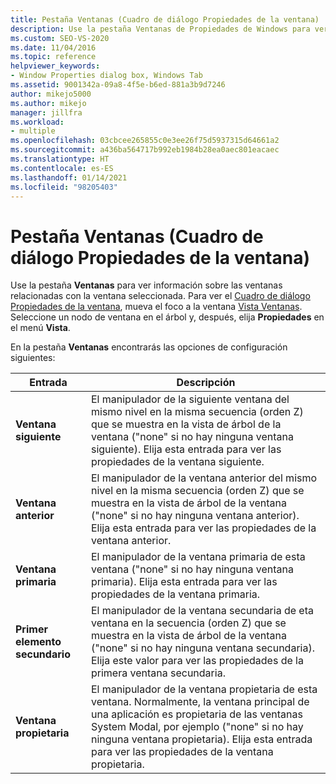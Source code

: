 ```yaml
---
title: Pestaña Ventanas (Cuadro de diálogo Propiedades de la ventana) | Microsoft Docs
description: Use la pestaña Ventanas de Propiedades de Windows para ver información sobre las ventanas que están relacionadas con la ventana seleccionada. Consulte este artículo para conocer la configuración.
ms.custom: SEO-VS-2020
ms.date: 11/04/2016
ms.topic: reference
helpviewer_keywords:
- Window Properties dialog box, Windows Tab
ms.assetid: 9001342a-09a8-4f5e-b6ed-881a3b9d7246
author: mikejo5000
ms.author: mikejo
manager: jillfra
ms.workload:
- multiple
ms.openlocfilehash: 03cbcee265855c0e3ee26f75d5937315d64661a2
ms.sourcegitcommit: a436ba564717b992eb1984b28ea0aec801eacaec
ms.translationtype: HT
ms.contentlocale: es-ES
ms.lasthandoff: 01/14/2021
ms.locfileid: "98205403"
---
```

# <a name="windows-tab-window-properties-dialog-box"></a>Pestaña Ventanas (Cuadro de diálogo Propiedades de la ventana)
Use la pestaña **Ventanas** para ver información sobre las ventanas relacionadas con la ventana seleccionada. Para ver el [Cuadro de diálogo Propiedades de la ventana](../debugger/window-properties-dialog-box.md), mueva el foco a la ventana [Vista Ventanas](../debugger/windows-view.md). Seleccione un nodo de ventana en el árbol y, después, elija **Propiedades** en el menú **Vista**.

 En la pestaña **Ventanas** encontrarás las opciones de configuración siguientes:

|Entrada|Descripción|
|-----------|-----------------|
|**Ventana siguiente**|El manipulador de la siguiente ventana del mismo nivel en la misma secuencia (orden Z) que se muestra en la vista de árbol de la ventana ("none" si no hay ninguna ventana siguiente). Elija esta entrada para ver las propiedades de la ventana siguiente.|
|**Ventana anterior**|El manipulador de la ventana anterior del mismo nivel en la misma secuencia (orden Z) que se muestra en la vista de árbol de la ventana ("none" si no hay ninguna ventana anterior). Elija esta entrada para ver las propiedades de la ventana anterior.|
|**Ventana primaria**|El manipulador de la ventana primaria de esta ventana ("none" si no hay ninguna ventana primaria). Elija esta entrada para ver las propiedades de la ventana primaria.|
|**Primer elemento secundario**|El manipulador de la ventana secundaria de eta ventana en la secuencia (orden Z) que se muestra en la vista de árbol de la ventana ("none" si no hay ninguna ventana secundaria). Elija este valor para ver las propiedades de la primera ventana secundaria.|
|**Ventana propietaria**|El manipulador de la ventana propietaria de esta ventana. Normalmente, la ventana principal de una aplicación es propietaria de las ventanas System Modal, por ejemplo ("none" si no hay ninguna ventana propietaria). Elija esta entrada para ver las propiedades de la ventana propietaria.|